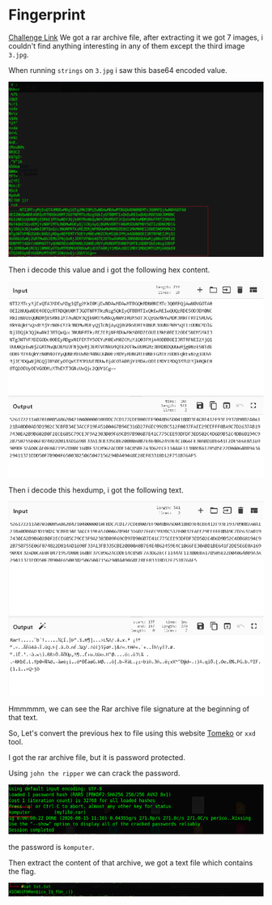 # Fingerprint 

[Challenge Link](https://github.com/ascwg/Challenges/raw/master/Forensics/Fingerprint.rar)
We got a rar archive file, after extracting it we got 7 images, i couldn't find anything interesting in any of them except the third image `3.jpg`.

When running `strings` on `3.jpg` i saw this base64 encoded value.

![](../images/4.PNG)

Then i decode this value and i got the following hex content. 

![](../images/5.PNG)

Then i decode this hexdump, i got the following text.

![](../images/6.PNG)

Hmmmmm, we can see the Rar archive file signature at the beginning of that text.

So, Let's convert the previous hex to file using this website [Tomeko](https://tomeko.net/online_tools/hex_to_file.php) or `xxd` tool.

I got the rar archive file, but it is password protected.

Using `john the ripper` we can crack the password.

![](../images/7.png)

the password is `komputer`.

Then extract the content of that archive, we got a text file which contains the flag.

![](../images/8.png)

